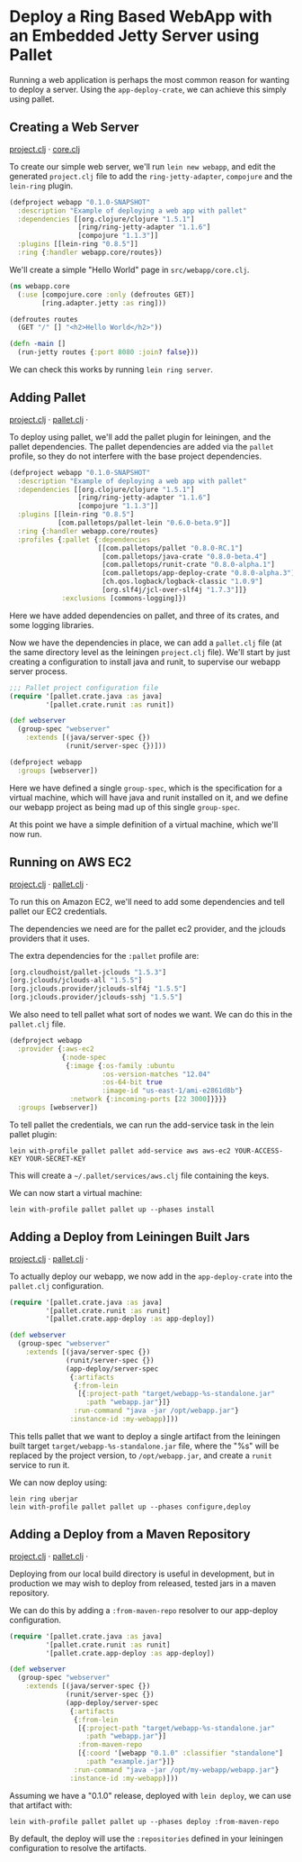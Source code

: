 # Deploy a Ring Based WebApp with an Embedded Jetty Server using Pallet

Running a web application is perhaps the most common reason for wanting to
deploy a server.  Using the `app-deploy-crate`, we can achieve this simply using
pallet.

## Creating a Web Server
[project.clj](step-1-webapp/project.clj) &#xb7;
[core.clj](step-1-webapp/src/webapp/core.clj)

To create our simple web server, we'll run `lein new webapp`, and edit the
generated `project.clj` file to add the `ring-jetty-adapter`, `compojure` and
the `lein-ring` plugin.

```clj
(defproject webapp "0.1.0-SNAPSHOT"
  :description "Example of deploying a web app with pallet"
  :dependencies [[org.clojure/clojure "1.5.1"]
                 [ring/ring-jetty-adapter "1.1.6"]
                 [compojure "1.1.3"]]
  :plugins [[lein-ring "0.8.5"]]
  :ring {:handler webapp.core/routes})
```

We'll create a simple "Hello World" page in `src/webapp/core.clj`.

```clj
(ns webapp.core
  (:use [compojure.core :only (defroutes GET)]
        [ring.adapter.jetty :as ring]))

(defroutes routes
  (GET "/" [] "<h2>Hello World</h2>"))

(defn -main []
  (run-jetty routes {:port 8080 :join? false}))
```

We can check this works by running `lein ring server`.

## Adding Pallet
[project.clj](step-2-with-pallet/project.clj) &#xb7;
[pallet.clj](step-2-with-pallet/pallet.clj) &#xb7;

To deploy using pallet, we'll add the pallet plugin for leiningen, and the
pallet dependencies.  The pallet dependencies are added via the `pallet`
profile, so they do not interfere with the base project dependencies.

```clj
(defproject webapp "0.1.0-SNAPSHOT"
  :description "Example of deploying a web app with pallet"
  :dependencies [[org.clojure/clojure "1.5.1"]
                 [ring/ring-jetty-adapter "1.1.6"]
                 [compojure "1.1.3"]]
  :plugins [[lein-ring "0.8.5"]
            [com.palletops/pallet-lein "0.6.0-beta.9"]]
  :ring {:handler webapp.core/routes}
  :profiles {:pallet {:dependencies
                      [[com.palletops/pallet "0.8.0-RC.1"]
                       [com.palletops/java-crate "0.8.0-beta.4"]
                       [com.palletops/runit-crate "0.8.0-alpha.1"]
                       [com.palletops/app-deploy-crate "0.8.0-alpha.3"]
                       [ch.qos.logback/logback-classic "1.0.9"]
                       [org.slf4j/jcl-over-slf4j "1.7.3"]]}
             :exclusions [commons-logging]})
```

Here we have added dependencies on pallet, and three of its crates, and some
logging libraries.

Now we have the dependencies in place, we can add a `pallet.clj` file (at the
same directory level as the leiningen `project.clj` file).  We'll start by just
creating a configuration to install java and runit, to supervise our webapp
server process.

```clj
;;; Pallet project configuration file
(require '[pallet.crate.java :as java]
         '[pallet.crate.runit :as runit])

(def webserver
  (group-spec "webserver"
    :extends [(java/server-spec {})
              (runit/server-spec {})]))

(defproject webapp
  :groups [webserver])
```

Here we have defined a single `group-spec`, which is the specification for a
virtual machine, which will have java and runit installed on it, and we define
our webapp project as being mad up of this single `group-spec`.

At this point we have a simple definition of a virtual machine, which we'll now
run.

## Running on AWS EC2
[project.clj](step-3-with-ec2/project.clj) &#xb7;
[pallet.clj](step-3-with-ec2/pallet.clj) &#xb7;

To run this on Amazon EC2, we'll need to add some dependencies and tell pallet
our EC2 credentials.

The dependencies we need are for the pallet ec2 provider, and the jclouds
providers that it uses.

The extra dependencies for the `:pallet` profile are:

```clj
[org.cloudhoist/pallet-jclouds "1.5.3"]
[org.jclouds/jclouds-all "1.5.5"]
[org.jclouds.provider/jclouds-slf4j "1.5.5"]
[org.jclouds.provider/jclouds-sshj "1.5.5"]
```

We also need to tell pallet what sort of nodes we want.  We can do this in the
`pallet.clj` file.

```clj
(defproject webapp
  :provider {:aws-ec2
             {:node-spec
              {:image {:os-family :ubuntu
                       :os-version-matches "12.04"
                       :os-64-bit true
                       :image-id "us-east-1/ami-e2861d8b"}
               :network {:incoming-ports [22 3000]}}}}
  :groups [webserver])
```

To tell pallet the credentials, we can run the add-service task in the lein
pallet plugin:

```
lein with-profile pallet pallet add-service aws aws-ec2 YOUR-ACCESS-KEY YOUR-SECRET-KEY
```

This will create a `~/.pallet/services/aws.clj` file containing the keys.

We can now start a virtual machine:

```
lein with-profile pallet pallet up --phases install
```

## Adding a Deploy from Leiningen Built Jars
[project.clj](step-4-with-deploy-from-lein/project.clj) &#xb7;
[pallet.clj](step-4-with-deploy-from-lein/pallet.clj) &#xb7;

To actually deploy our webapp, we now add in the `app-deploy-crate` into the
`pallet.clj` configuration.

```clj
(require '[pallet.crate.java :as java]
         '[pallet.crate.runit :as runit]
         '[pallet.crate.app-deploy :as app-deploy])

(def webserver
  (group-spec "webserver"
    :extends [(java/server-spec {})
              (runit/server-spec {})
              (app-deploy/server-spec
               {:artifacts
                {:from-lein
                 [{:project-path "target/webapp-%s-standalone.jar"
                   :path "webapp.jar"}]}
                :run-command "java -jar /opt/webapp.jar"}
               :instance-id :my-webapp)]))
```

This tells pallet that we want to deploy a single artifact from the leiningen
built target `target/webapp-%s-standalone.jar` file, where the "%s" will be
replaced by the project version, to `/opt/webapp.jar`, and create a
`runit` service to run it.

We can now deploy using:

```
lein ring uberjar
lein with-profile pallet pallet up --phases configure,deploy
```

## Adding a Deploy from a Maven Repository
[project.clj](step-5-with-deploy-from-maven-repo/project.clj) &#xb7;
[pallet.clj](step-5-with-deploy-from-maven-repo/pallet.clj) &#xb7;

Deploying from our local build directory is useful in development, but in
production we may wish to deploy from released, tested jars in a maven
repository.

We can do this by adding a `:from-maven-repo` resolver to our app-deploy
configuration.

```clj
(require '[pallet.crate.java :as java]
         '[pallet.crate.runit :as runit]
         '[pallet.crate.app-deploy :as app-deploy])

(def webserver
  (group-spec "webserver"
    :extends [(java/server-spec {})
              (runit/server-spec {})
              (app-deploy/server-spec
               {:artifacts
                {:from-lein
                 [{:project-path "target/webapp-%s-standalone.jar"
                   :path "webapp.jar"}]
                 :from-maven-repo
                 [{:coord '[webapp "0.1.0" :classifier "standalone"]
                   :path "example.jar"}]}
                :run-command "java -jar /opt/my-webapp/webapp.jar"}
               :instance-id :my-webapp)]))
```

Assuming we have a "0.1.0" release, deployed with `lein deploy`, we can use that
artifact with:

```
lein with-profile pallet pallet up --phases deploy :from-maven-repo
```

By default, the deploy will use the `:repositories` defined in your leiningen
configuration to resolve the artifacts.
